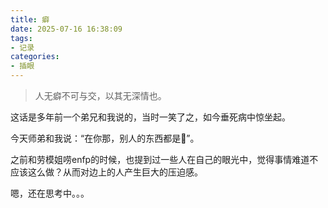 ```yaml
---
title: 癖
date: 2025-07-16 16:38:09
tags:
- 记录
categories:
- 插眼
---
```


>人无癖不可与交，以其无深情也。

这话是多年前一个弟兄和我说的，当时一笑了之，如今垂死病中惊坐起。

今天师弟和我说：“在你那，别人的东西都是💩”。

之前和劳模姐唠enfp的时候，也提到过一些人在自己的眼光中，觉得事情难道不应该这么做？从而对边上的人产生巨大的压迫感。

嗯，还在思考中。。。